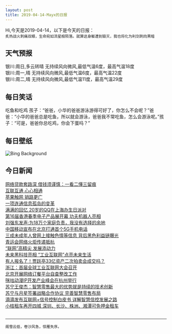 ```yaml
---
layout: post
title: 2019-04-14-Mayx的日报
---
```


Hi,今天是2019-04-14，以下是今天的日报：<br><small>
炙热战火刺痛双眼，生命宛如流星般陨落。就算这身躯遭到毁灭，我也将化为利剑刺向黑暗</small><!--more-->
## 天气预报
银川:周日,多云转晴 无持续风向微风,最低气温6度，最高气温18度<br>银川:周一,晴 无持续风向微风,最低气温6度，最高气温22度<br>银川:周二,晴 无持续风向微风,最低气温11度，最高气温29度
## 每日笑话
吃鱼和吃鸡 孩子：“爸爸，小华的爸爸游泳游得可好了，你怎么不会呢？”爸爸：“小华的爸爸总是吃鱼，所以就会游泳，爸爸我不常吃鱼，怎么会游泳呢。”孩子：“可是，爸爸你总吃鸡，你会下蛋吗？”
## 每日壁纸
![Bing Background](https://cn.bing.com/th?id=OHR.RecordStoreDay_EN-US5640323268_1920x1080.jpg&rf=LaDigue_1920x1080.jpg&pid=hp "Vinyl records in Rosmalen, Netherlands (© DutchScenery/Shutterstock)")
## 今日新闻

[网络贷款套路深 借钱须谨慎：一看二懂三留痕](http://it.people.com.cn/n1/2019/0414/c1009-31028625.html)   
[互联互通 心心相通](http://it.people.com.cn/n1/2019/0414/c1009-31028606.html)   
[苹果触网 销路更广](http://it.people.com.cn/n1/2019/0414/c1009-31028599.html)   
[一项连通信息孤岛的变革](http://it.people.com.cn/n1/2019/0414/c1009-31028604.html)   
[满满的回忆 20岁的QQ在上海办生日派对](http://it.people.com.cn/n1/2019/0413/c1009-31028468.html)   
[第16届香港春季电子产品展开幕 功夫机器人亮相](http://it.people.com.cn/n1/2019/0413/c1009-31028473.html)   
[刘强东发声:为18万个家庭负责，我没有选择的余地](http://it.people.com.cn/n1/2019/0413/c1009-31028465.html)   
[中国移动宣布在北京打通首个5G手机电话](http://it.people.com.cn/n1/2019/0413/c1009-31028461.html)   
[三成未成年人曾网上接触色情等信息 背后黑色利益链曝光](http://it.people.com.cn/n1/2019/0413/c1009-31028443.html)   
[青运会网络火炬传递抵杭](http://it.people.com.cn/n1/2019/0413/c1009-31028453.html)   
[“联网”高精尖 发展添动力](http://it.people.com.cn/n1/2019/0413/c1009-31028450.html)   
[未来黑科技亮相 “工业互联网”点亮未来生活](http://it.people.com.cn/n1/2019/0413/c1009-31028438.html)   
[有人报名了！贾跃亭33亿资产二次拍卖会成交吗？](http://it.people.com.cn/n1/2019/0413/c1009-31028439.html)   
[浙江：首届全球工业互联网大会召开](http://it.people.com.cn/n1/2019/0413/c1009-31028437.html)   
[北京开展网络订餐平台自查整改工作](http://it.people.com.cn/n1/2019/0413/c1009-31028432.html)   
[咪咕动漫IP开发产业峰会在杭州举行](http://it.people.com.cn/n1/2019/0413/c1009-31028431.html)   
[苏宁王俊杰：智慧零售最大的优势就是持续的技术创新](http://it.people.com.cn/n1/2019/0413/c1009-31028337.html)   
[苏宁与月星签署战略合作协议 完善智慧零售布局](http://it.people.com.cn/n1/2019/0413/c1009-31028333.html)   
[滴滴发布互联网+信号控制白皮书 详解智慧信控发展之路](http://it.people.com.cn/n1/2019/0413/c1009-31028308.html)   
[小桔租车再开四城 深圳、长沙、株洲、湘潭可免押金租车](http://it.people.com.cn/n1/2019/0413/c1009-31028306.html)   
<br />

***

<small>阁雪云低，卷沙风急，惊雁失序。</small>
